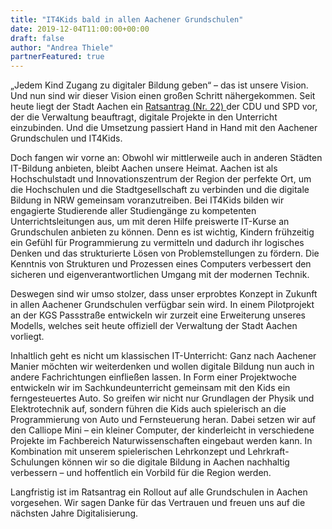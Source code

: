 ```yaml
---
title: "IT4Kids bald in allen Aachener Grundschulen"
date: 2019-12-04T11:00:00+00:00
draft: false
author: "Andrea Thiele"
partnerFeatured: true
---
```

„Jedem Kind Zugang zu digitaler Bildung geben“ – das ist unsere Vision. Und nun sind wir dieser Vision einen großen
Schritt nähergekommen. Seit heute liegt der Stadt Aachen ein [Ratsantrag (Nr. 22)   ](https://ratsinfo.aachen.de/bi/vo020.asp?VOLFDNR=21013) der CDU und SPD vor,
der die Verwaltung beauftragt, digitale Projekte in den Unterricht einzubinden. Und die Umsetzung passiert Hand in
Hand mit den Aachener Grundschulen und IT4Kids.

Doch fangen wir vorne an: Obwohl wir mittlerweile auch in anderen Städten IT-Bildung anbieten, 
bleibt Aachen unsere Heimat. Aachen ist als Hochschulstadt und Innovationszentrum der Region der perfekte Ort,
um die Hochschulen und die Stadtgesellschaft zu verbinden und die digitale Bildung in NRW gemeinsam voranzutreiben.
Bei IT4Kids bilden wir engagierte Studierende aller Studiengänge zu kompetenten Unterrichtsleitungen aus,
um mit deren Hilfe preiswerte IT-Kurse an Grundschulen anbieten zu können. Denn es ist wichtig, Kindern frühzeitig ein
Gefühl für Programmierung zu vermitteln und dadurch ihr logisches Denken und das strukturierte Lösen von
Problemstellungen zu fördern. Die Kenntnis von Strukturen und Prozessen eines Computers verbessert den sicheren und
eigenverantwortlichen Umgang mit der modernen Technik.

Deswegen sind wir umso stolzer, dass unser erprobtes Konzept in Zukunft in allen Aachener Grundschulen verfügbar 
sein wird. In einem Pilotprojekt an der KGS Passstraße entwickeln wir zurzeit eine Erweiterung unseres Modells, 
welches seit heute offiziell der Verwaltung der Stadt Aachen vorliegt.

Inhaltlich geht es nicht um klassischen IT-Unterricht: Ganz nach Aachener Manier möchten wir weiterdenken und wollen 
digitale Bildung nun auch in andere Fachrichtungen einfließen lassen. In Form einer Projektwoche entwickeln wir im 
Sachkundeunterricht gemeinsam mit den Kids ein ferngesteuertes Auto. So greifen wir nicht nur Grundlagen der Physik
und Elektrotechnik auf, sondern führen die Kids auch spielerisch an die Programmierung von Auto und Fernsteuerung
heran. Dabei setzen wir auf den Calliope Mini – ein kleiner Computer, der kinderleicht in verschiedene Projekte im
Fachbereich Naturwissenschaften eingebaut werden kann. In Kombination mit unserem spielerischen Lehrkonzept und
Lehrkraft-Schulungen können wir so die digitale Bildung in Aachen nachhaltig verbessern – und hoffentlich ein Vorbild für
die Region werden.

Langfristig ist im Ratsantrag ein Rollout auf alle Grundschulen in Aachen vorgesehen. Wir sagen Danke für das Vertrauen
und freuen uns auf die nächsten Jahre Digitalisierung.